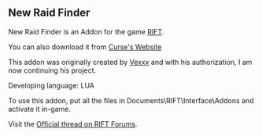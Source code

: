 ## New Raid Finder
New Raid Finder is an Addon for the game <a href="http://www.riftgame.com">RIFT</a>.

You can also download it from <a href="http://www.curse.com/addons/rift/new-raid-finder">Curse's Website</a>

This addon was originally created by <a href="https://github.com/demivion">Vexxx</a> and with his authorization, I am now continuing his project.

Developing language: LUA

To use this addon, put all the files in Documents\RIFT\Interface\Addons and activate it in-game.

Visit the <a href="http://forums.riftgame.com/technical-discussions/addons-macros-ui/459834-addon-new-raid-finder.html">Official thread on RIFT Forums</a>.

